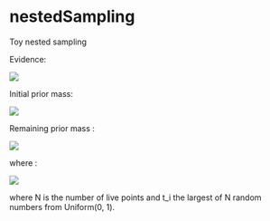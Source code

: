 # nestedSampling

Toy nested sampling

Evidence: 


<img src="https://render.githubusercontent.com/render/math?math=Z = \sum_{i=1}^m w_i(t) L_i">


Initial prior mass:

<img src="https://render.githubusercontent.com/render/math?math=X_0 = 1">


Remaining prior mass : 

<img src="https://render.githubusercontent.com/render/math?math=X_i = t_i X_{i-1}">

where : 

<img src="https://render.githubusercontent.com/render/math?math=Pr(t_i) = N t_i^{N-1} \in (0,1)">


where N is the number of live points and t_i the largest of N random numbers from Uniform(0, 1). 
